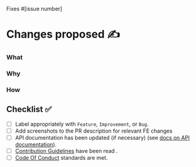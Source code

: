 Fixes #[issue number]

# Changes proposed ✍️

### What

### Why

### How


## Checklist ✅
- [ ] Label appropriately with `Feature`, `Improvement`, or `Bug`.
- [ ] Add screenshots to the PR description for relevant FE changes
- [ ] API documentation has been updated (if necessary) (see [docs on API documentation](https://chimoney.readme.io/reference/introduction)).
- [ ] [Contribution Guidelines](https://chimoney--community.hashnode.dev/contributing-to-chimoneys-community-projects-repository-for-hacktoberfest) have been read .
- [ ] [Code Of Conduct](https://github.com/Chimoney/chimoney-community-projects/blob/main/CODE_OF_CONDUCT.md) standards are met.
